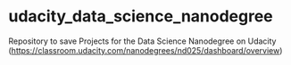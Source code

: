 # udacity_data_science_nanodegree
Repository to save Projects for the Data Science Nanodegree on Udacity (https://classroom.udacity.com/nanodegrees/nd025/dashboard/overview)
